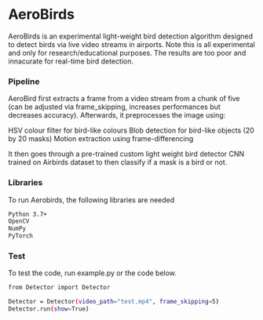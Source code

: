 # AeroBirds
AeroBirds is an experimental light-weight bird detection algorithm designed to detect birds via live video streams in airports. Note this is all experimental and only for research/educational purposes. The results are too poor and innacurate for real-time bird detection.

### Pipeline
AeroBird first extracts a frame from a video stream from a chunk of five (can be adjusted via frame_skipping, increases performances but decreases accuracy). Afterwards, it preprocesses the image using:

  HSV colour filter for bird-like colours
  Blob detection for bird-like objects (20 by 20 masks)
  Motion extraction using frame-differencing

It then goes through a pre-trained custom light weight bird detector CNN trained on Airbirds dataset to then classify if a mask is a bird or not.

### Libraries
To run Aerobirds, the following libraries are needed

```bash
Python 3.7+
OpenCV
NumPy
PyTorch
```

### Test
To test the code, run example.py or the code below.

```bash
from Detector import Detector

Detector = Detector(video_path="test.mp4", frame_skipping=5)
Detector.run(show=True)
```
